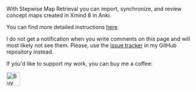 With Stepwise Map Retrieval you can import, synchronize, and review concept maps created in Xmind 8 in Anki.

You can find more detailed instructions <a href="https://github.com/Humorloos/SMR/blob/master/README.md#stepwise-map-retrieval" rel="nofollow">here</a>.

I do not get a notification when you write comments on this page and will most likely not see them. Please, use the <a href="https://github.com/Humorloos/SMR/issues" rel="nofollow">issue tracker</a> in my GitHub repository instead.

If you'd like to support my work, you can buy me a coffee:

<a href='https://ko-fi.com/C1C1CB0BD' target='_blank'><img height='36' style='border:0px;height:36px;' src='https://cdn.ko-fi.com/cdn/kofi2.png?v=3' border='0' alt='Buy Me a Coffee at ko-fi.com' /></a>
